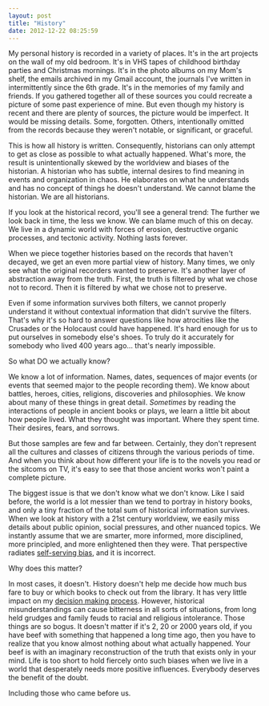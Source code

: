 ```yaml
---
layout: post
title: "History"
date: 2012-12-22 08:25:59
---
```


My personal history is recorded in a variety of places. It's in the art projects on the wall of my old bedroom. It's in VHS tapes of childhood birthday parties and Christmas mornings. It's in the photo albums on my Mom's shelf, the emails archived in my Gmail account, the journals I've written in intermittently since the 6th grade. It's in the memories of my family and friends. If you gathered together all of these sources you could recreate a picture of some past experience of mine. But even though my history is recent and there are plenty of sources, the picture would be imperfect. It would be missing details. Some, forgotten. Others, intentionally omitted from the records because they weren't notable, or significant, or graceful.

This is how all history is written. Consequently, historians can only attempt to get as close as possible to what actually happened. What's more, the result is unintentionally skewed by the worldview and biases of the historian. A historian who has subtle, internal desires to find meaning in events and organization in chaos. He elaborates on what he understands and has no concept of things he doesn't understand. We cannot blame the historian. We are all historians.

If you look at the historical record, you'll see a general trend: The further we look back in time, the less we know. We can blame much of this on decay. We live in a dynamic world with forces of erosion, destructive organic processes, and tectonic activity. Nothing lasts forever.

When we piece together histories based on the records that haven't decayed, we get an even more partial view of history. Many times, we only see what the original recorders wanted to preserve. It's another layer of abstraction away from the truth. First, the truth is filtered by what we chose not to record. Then it is filtered by what we chose not to preserve.

Even if some information survives both filters, we cannot properly understand it without contextual information that didn't survive the filters. That's why it's so hard to answer questions like how atrocities like the Crusades or the Holocaust could have happened. It's hard enough for us to put ourselves in somebody else's shoes. To truly do it accurately for somebody who lived 400 years ago… that's nearly impossible.

So what DO we actually know?

We know a lot of information. Names, dates, sequences of major events (or events that seemed major to the people recording them). We know about battles, heroes, cities, religions, discoveries and philosophies. We know about many of these things in great detail. *Sometimes* by reading the interactions of people in ancient books or plays, we learn a little bit about how people lived. What they thought was important. Where they spent time. Their desires, fears, and sorrows.

But those samples are few and far between. Certainly, they don't represent all the cultures and classes of citizens through the various periods of time. And when you think about how different your life is to the novels you read or the sitcoms on TV, it's easy to see that those ancient works won't paint a complete picture.

The biggest issue is that we don't know what we don't know. Like I said before, the world is a lot messier than we tend to portray in history books, and only a tiny fraction of the total sum of historical information survives. When we look at history with a 21st century worldview, we easily miss details about public opinion, social pressures, and other nuanced topics. We instantly assume that we are smarter, more informed, more disciplined, more principled, and more enlightened then they were. That perspective radiates <a href="http://en.wikipedia.org/wiki/Self-serving_bias" target="_blank" rel="noopener noreferrer" title="Wikipedia: Self-Serving Bias">self-serving bias</a>, and it is incorrect.

Why does this matter?

In most cases, it doesn't. History doesn't help me decide how much bus fare to buy or which books to check out from the library. It has very little impact on my [decision making process][1]. However, historical misunderstandings can cause bitterness in all sorts of situations, from long held grudges and family feuds to racial and religious intolerance. Those things are so bogus. It doesn't matter if it's 2, 20 or 2000 years old, if you have beef with something that happened a long time ago, then you have to realize that you know almost nothing about what actually happened. Your beef is with an imaginary reconstruction of the truth that exists only in your mind. Life is too short to hold fiercely onto such biases when we live in a world that desperately needs more positive influences. Everybody deserves the benefit of the doubt.

 [1]: http://bryanbraun.com/2011/12/11/consider-all-the-options "Consider all the Options"

Including those who came before us.